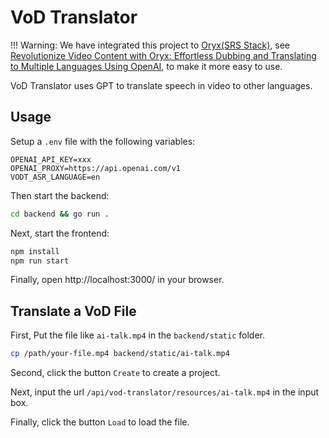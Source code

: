 # VoD Translator

!!! Warning: We have integrated this project to [Oryx(SRS Stack)](https://github.com/ossrs/oryx), see [Revolutionize Video Content with Oryx: Effortless Dubbing and Translating to Multiple Languages Using OpenAI](https://blog.ossrs.io/expand-your-global-reach-with-srs-stack-effortless-video-translation-and-dubbing-solutions-544e1db671c2), to make it more easy to use.

VoD Translator uses GPT to translate speech in video to other languages.

## Usage

Setup a `.env` file with the following variables:

```
OPENAI_API_KEY=xxx
OPENAI_PROXY=https://api.openai.com/v1
VODT_ASR_LANGUAGE=en
```

Then start the backend:

```bash
cd backend && go run .
```

Next, start the frontend:

```bash
npm install
npm run start
```

Finally, open http://localhost:3000/ in your browser.

## Translate a VoD File

First, Put the file like `ai-talk.mp4` in the `backend/static` folder.

```bash
cp /path/your-file.mp4 backend/static/ai-talk.mp4
```

Second, click the button `Create` to create a project.

Next, input the url `/api/vod-translator/resources/ai-talk.mp4` in the input box.

Finally, click the button `Load` to load the file.

